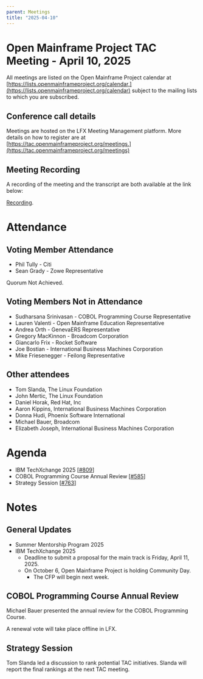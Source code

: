 ```yaml
---
parent: Meetings
title: "2025-04-10"
---
```


# Open Mainframe Project TAC Meeting - April 10, 2025

All meetings are listed on the Open Mainframe Project calendar at [https://lists.openmainframeproject.org/calendar,](https://lists.openmainframeproject.org/calendar) subject to the mailing lists to which you are subscribed.


## Conference call details

Meetings are hosted on the LFX Meeting Management platform. More details on how to register are at [https://tac.openmainframeproject.org/meetings.](https://tac.openmainframeproject.org/meetings)


## Meeting Recording

A recording of the meeting and the transcript are both available at the link below:

[Recording](https://zoom.us/rec/share/zi4xJtsTZIAWIuN4K8JQo_UH6xNZpunAzxqPIEbZzngSZ_IaUkVUIZugxl_8GQea.mtaxOzNOQ-EqUcWV).


# Attendance

## Voting Member Attendance

* Phil Tully - Citi
* Sean Grady - Zowe Representative

Quorum Not Achieved.

## Voting Members Not in Attendance

* Sudharsana Srinivasan - COBOL Programming Course Representative
* Lauren Valenti - Open Mainframe Education Representative
* Andrea Orth - GenevaERS Representative
* Gregory MacKinnon - Broadcom Corporation
* Giancarlo Frix - Rocket Software
* Joe Bostian - International Business Machines Corporation
* Mike Friesenegger - Feilong Representative

## Other attendees

* Tom Slanda, The Linux Foundation
* John Mertic, The Linux Foundation
* Daniel Horak, Red Hat, Inc
* Aaron Kippins, International Business Machines Corporation
* Donna Hudi, Phoenix Software International
* Michael Bauer, Broadcom
* Elizabeth Joseph, International Business Machines Corporation

# Agenda

* IBM TechXchange 2025 [[#809](https://github.com/orgs/openmainframeproject/projects/21/views/1?pane=issue&itemId=101643770&issue=openmainframeproject%7Ctac%7C809)]
* COBOL Programming Course Annual Review [[#585](https://github.com/orgs/openmainframeproject/projects/21/views/1?pane=issue&itemId=43111061&issue=openmainframeproject%7Ctac%7C585)]
* Strategy Session [[#763](https://github.com/orgs/openmainframeproject/projects/21/views/1?pane=issue&itemId=95733699&issue=openmainframeproject%7Ctac%7C763)]

# Notes

## General Updates

* Summer Mentorship Program 2025
* IBM TechXchange 2025
    * Deadline to submit a proposal for the main track is Friday, April 11, 2025.
    * On October 6, Open Mainframe Project is holding Community Day.
        * The CFP will begin next week.

## COBOL Programming Course Annual Review

Michael Bauer presented the annual review for the COBOL Programming Course.

A renewal vote will take place offline in LFX.

## Strategy Session

Tom Slanda led a discussion to rank potential TAC initiatives.  Slanda will report the final rankings at the next TAC meeting.
